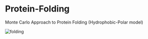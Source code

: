 # Protein-Folding
Monte Carlo Approach to Protein Folding (Hydrophobic-Polar model)


![folding](https://user-images.githubusercontent.com/49538048/235497682-69dc39c3-041d-47e7-bfd7-7a91bf03b62b.png)
